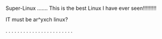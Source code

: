#
 Super-Linux
.......
This is the best Linux I have ever seen!!!!!!!!!

IT must be ar^yxch linux?

.
.
.
.
.
.
.
.
.
.
.
.
.
.
.
.
.
.
.
.
.
.
.
